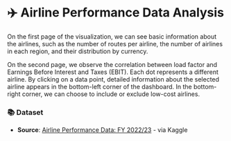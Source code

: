 # ✈️ Airline Performance Data Analysis

On the first page of the visualization, we can see basic information about the airlines, such as the number of routes per airline, the number of airlines in each region, and their distribution by currency.

On the second page, we observe the correlation between load factor and Earnings Before Interest and Taxes (EBIT). Each dot represents a different airline. By clicking on a data point, detailed information about the selected airline appears in the bottom-left corner of the dashboard. In the bottom-right corner, we can choose to include or exclude low-cost airlines.

### 📚 Dataset

- **Source**: [Airline Performance Data: FY 2022/23](https://www.kaggle.com/datasets/darrendube/airlinedataset?select=airline_data.csv) - via Kaggle
